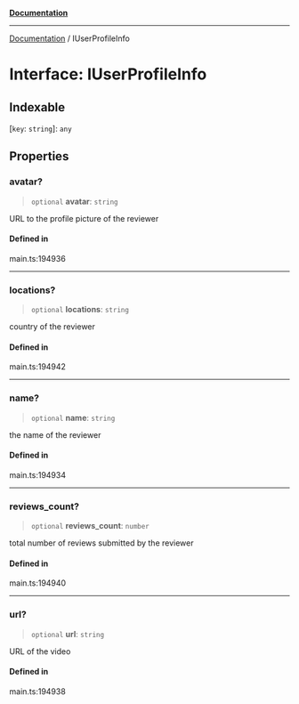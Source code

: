 [**Documentation**](../README.md)

***

[Documentation](../README.md) / IUserProfileInfo

# Interface: IUserProfileInfo

## Indexable

 \[`key`: `string`\]: `any`

## Properties

### avatar?

> `optional` **avatar**: `string`

URL to the profile picture of the reviewer

#### Defined in

main.ts:194936

***

### locations?

> `optional` **locations**: `string`

country of the reviewer

#### Defined in

main.ts:194942

***

### name?

> `optional` **name**: `string`

the name of the reviewer

#### Defined in

main.ts:194934

***

### reviews\_count?

> `optional` **reviews\_count**: `number`

total number of reviews submitted by the reviewer

#### Defined in

main.ts:194940

***

### url?

> `optional` **url**: `string`

URL of the video

#### Defined in

main.ts:194938
